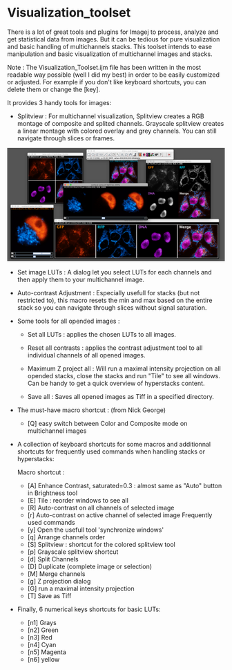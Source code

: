 # Visualization_toolset

There is a lot of great tools and plugins for Imagej to process, analyze and get statistical data from images. 
But it can be tedious for pure visualization and basic handling of multichannels stacks.
This toolset intends to ease manipulation and basic visualization of multichannel images and stacks.

Note : The Visualization_Toolset.ijm file has been written in the most
readable way possible (well I did my best) in order to be easily customized or adjusted.
For example if you don't like keyboard shortcuts, you can delete them or change the [key].

It provides 3 handy tools for images:

* Splitview :
	For multichannel visualization,
	Splitview creates a RGB montage of composite and splited channels.
	Grayscale splitview creates a linear montage with colored overlay and grey channels.
	You can still navigate through slices or frames.

![image](https://github.com/kwolbachia/Visualization_toolset/blob/main/screenshots/splitview.png)

* Set image LUTs : 
	A dialog let you select LUTs for each channels and then apply them to your multichannel image.

* Auto-contrast Adjustment :
	Especially usefull for stacks (but not restricted to), this macro resets the min and max based on the entire stack so you can navigate through slices without signal saturation. 


* Some tools for all opended images :

	- Set all LUTs : applies the chosen LUTs to all images.
	
	- Reset all contrasts : applies the contrast adjustment tool to all individual channels of all opened images.
	
	- Maximum Z project all : Will run a maximal intensity projection on all opended stacks, close the  stacks and run "Tile" to see all windows.
	Can be handy to get a quick overview of hyperstacks content.
	
	- Save all : Saves all opened images as Tiff in a specified directory.

* The must-have macro shortcut : (from Nick George)
	- [Q] easy switch between Color and Composite mode on multichannel images

* A collection of keyboard shortcuts for some macros and additionnal shortcuts for frequently used commands when handling stacks or hyperstacks: 

	Macro shortcut :
	- [A] Enhance Contrast, saturated=0.3 : almost same as "Auto" button in Brightness tool
	- [E] Tile : reorder windows to see all
	- [R] Auto-contrast on all channels of selected image
	- [r] Auto-contrast on active channel of selected image
	Frequently used commands
	- [y] Open the usefull tool 'synchronize windows'
	- [q] Arrange channels order
	- [S] Splitview : shortcut for the colored splitview tool
	- [p] Grayscale splitview shortcut
	- [d] Split Channels
	- [D] Duplicate (complete image or selection)
	- [M] Merge channels
	- [g] Z projection dialog 
	- [G] run a maximal intensity projection
	- [T] Save as Tiff

* Finally, 6 numerical keys shortcuts for basic LUTs:
	- [n1]  Grays
	- [n2]  Green
	- [n3]  Red
	- [n4]  Cyan
	- [n5]  Magenta
	- [n6]  yellow

